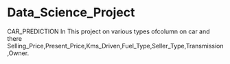 # Data_Science_Project
CAR_PREDICTION
In This project on various types ofcolumn on car and there Selling_Price,Present_Price,Kms_Driven,Fuel_Type,Seller_Type,Transmission,Owner.
